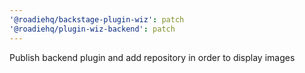 ```yaml
---
'@roadiehq/backstage-plugin-wiz': patch
'@roadiehq/plugin-wiz-backend': patch
---
```


Publish backend plugin and add repository in order to display images
